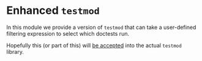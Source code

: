# Enhanced `testmod`

In this module we provide a version of `testmod` that can take a user-defined
filtering expression to select which doctests run.

Hopefully this (or part of this) will 
[be accepted](https://bugs.python.org/issue42797) into the actual `testmod` 
library.
